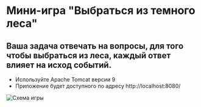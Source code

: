 # Мини-игра "Выбраться из темного леса"
## Ваша задача отвечать на вопросы, для того чтобы выбраться из леса, каждый ответ влияет на исход событий.

- Используйте Apache Tomcat версии 9
- Приложение будет доступного по адресу http://localhost:8080/

![Схема игры](./src/main/java/com/javarush/kuznetsova/quest/схема.jpg)